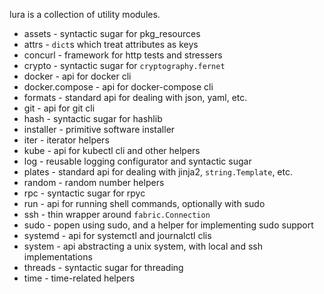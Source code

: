 lura is a collection of utility modules.

- assets - syntactic sugar for pkg_resources
- attrs - `dict`s which treat attributes as keys
- concurl - framework for http tests and stressers
- crypto -  syntactic sugar for `cryptography.fernet`
- docker - api for docker cli
- docker.compose - api for docker-compose cli
- formats - standard api for dealing with json, yaml, etc.
- git - api for git cli
- hash - syntactic sugar for hashlib
- installer - primitive software installer
- iter - iterator helpers
- kube - api for kubectl cli and other helpers
- log - reusable logging configurator and syntactic sugar
- plates - standard api for dealing with jinja2, `string.Template`, etc.
- random - random number helpers
- rpc - syntactic sugar for rpyc
- run - api for running shell commands, optionally with sudo
- ssh - thin wrapper around `fabric.Connection`
- sudo - popen using sudo, and a helper for implementing sudo support
- systemd - api for systemctl and journalctl clis
- system - api abstracting a unix system, with local and ssh implementations
- threads - syntactic sugar for threading
- time - time-related helpers
